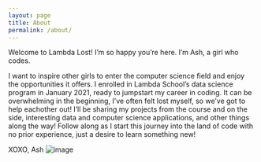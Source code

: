 ```yaml
---
layout: page
title: About
permalink: /about/
---
```

Welcome to Lambda Lost! I’m so happy you’re here. I’m Ash, a girl who codes.

I want to inspire other girls to enter the computer science field and enjoy the opportunities it offers. I enrolled in Lambda School’s data science program in January 2021, ready to jumpstart my career in coding. It can be overwhelming in the beginning, I’ve often felt lost myself, so we’ve got to help eachother out! I’ll be sharing my projects from the course and on the side, interesting data and computer science applications, and other things along the way! Follow along as I start this journey into the land of code with no prior experience, just a desire to learn something new!

XOXO, Ash
![image](https://user-images.githubusercontent.com/76409576/110192048-734dc900-7df1-11eb-933f-31be7523ccca.png)

